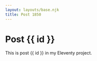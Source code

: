 ```yaml
---
layout: layouts/base.njk
title: Post 1850
---
```


# Post {{ id }}

This is post {{ id }} in my Eleventy project.
